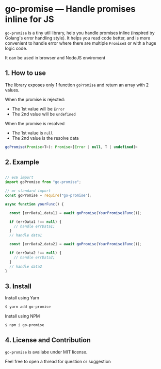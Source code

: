 # go-promise — Handle promises inline for JS

`go-promise` is a tiny util library, help you handle promises inline (inspired by Golang's error handling style). It helps you read code better, and is more convenient to handle error where there are multiple `Promise`s or with a huge logic code.

It can be used in browser and NodeJS enviroment

## 1. How to use

The library exposes only 1 function `goPromise` and return an array with 2 values.

When the promise is rejected:
- The 1st value will be `Error`
- The 2nd value will be `undefined`

When the promise is resolved
- The 1st value is `null`
- The 2nd value is the resolve data

```js
goPromise(Promise<T>): Promise<[Error | null, T | undefined]>
```


## 2. Example

```js

// es6 import
import goPromise from "go-promise";

// or standard import
const goPromise = require("go-promise");

async function yourFunc() {

  const [errData1,data1] = await goPromise(YourPromise1Func());

  if (errData1 !== null) {
    // handle errData1;
  }
  // handle data1

  const [errData2,data2] = await goPromise(YourPromise1Func());

  if (errData2 !== null) {
    // handle errData2;
  }
  // handle data2
}

```

## 3. Install

Install using Yarn

```sh
$ yarn add go-promise
```

Install using NPM

```sh
$ npm i go-promise
```

## 4. License and Contribution

`go-promise` is availabe under MIT license.

Feel free to open a thread for question or suggestion